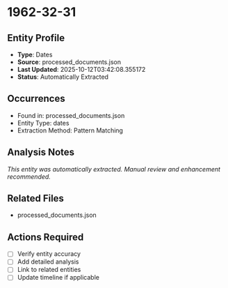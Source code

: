 # 1962-32-31

## Entity Profile
- **Type**: Dates
- **Source**: processed_documents.json
- **Last Updated**: 2025-10-12T03:42:08.355172
- **Status**: Automatically Extracted

## Occurrences
- Found in: processed_documents.json
- Entity Type: dates
- Extraction Method: Pattern Matching

## Analysis Notes
*This entity was automatically extracted. Manual review and enhancement recommended.*

## Related Files
- processed_documents.json

## Actions Required
- [ ] Verify entity accuracy
- [ ] Add detailed analysis
- [ ] Link to related entities
- [ ] Update timeline if applicable
